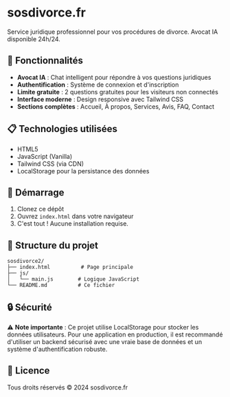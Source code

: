 # sosdivorce.fr

Service juridique professionnel pour vos procédures de divorce. Avocat IA disponible 24h/24.

## 🚀 Fonctionnalités

- **Avocat IA** : Chat intelligent pour répondre à vos questions juridiques
- **Authentification** : Système de connexion et d'inscription
- **Limite gratuite** : 2 questions gratuites pour les visiteurs non connectés
- **Interface moderne** : Design responsive avec Tailwind CSS
- **Sections complètes** : Accueil, À propos, Services, Avis, FAQ, Contact

## 📋 Technologies utilisées

- HTML5
- JavaScript (Vanilla)
- Tailwind CSS (via CDN)
- LocalStorage pour la persistance des données

## 🎯 Démarrage

1. Clonez ce dépôt
2. Ouvrez `index.html` dans votre navigateur
3. C'est tout ! Aucune installation requise.

## 📁 Structure du projet

```
sosdivorce2/
├── index.html          # Page principale
├── js/
│   └── main.js        # Logique JavaScript
└── README.md          # Ce fichier
```

## 🔒 Sécurité

⚠️ **Note importante** : Ce projet utilise LocalStorage pour stocker les données utilisateurs. Pour une application en production, il est recommandé d'utiliser un backend sécurisé avec une vraie base de données et un système d'authentification robuste.

## 📝 Licence

Tous droits réservés © 2024 sosdivorce.fr

